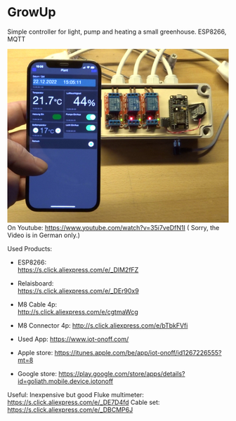 # GrowUp
Simple controller for light, pump and heating a small greenhouse. ESP8266, MQTT

![Screenshot](Schnappschuss_klein.jpg)
<br>
On Youtube: https://www.youtube.com/watch?v=35i7veDfN1I  (
Sorry, the Video is in German only.)

Used Products:
- ESP8266:             
https://s.click.aliexpress.com/e/_DlM2fFZ
- Relaisboard:      
 https://s.click.aliexpress.com/e/_DEr90x9
- M8 Cable 4p:       
http://s.click.aliexpress.com/e/cgtmaWcg
- M8 Connector 4p:    http://s.click.aliexpress.com/e/bTbkFVfi

- Used App:      https://www.iot-onoff.com/
- Apple store:       https://itunes.apple.com/be/app/iot-onoff/id1267226555?mt=8
- Google store:    https://play.google.com/store/apps/details?id=goliath.mobile.device.iotonoff

Useful:
Inexpensive but good Fluke multimeter:
https://s.click.aliexpress.com/e/_DE7D4fd
Cable set:   
https://s.click.aliexpress.com/e/_DBCMP6J

